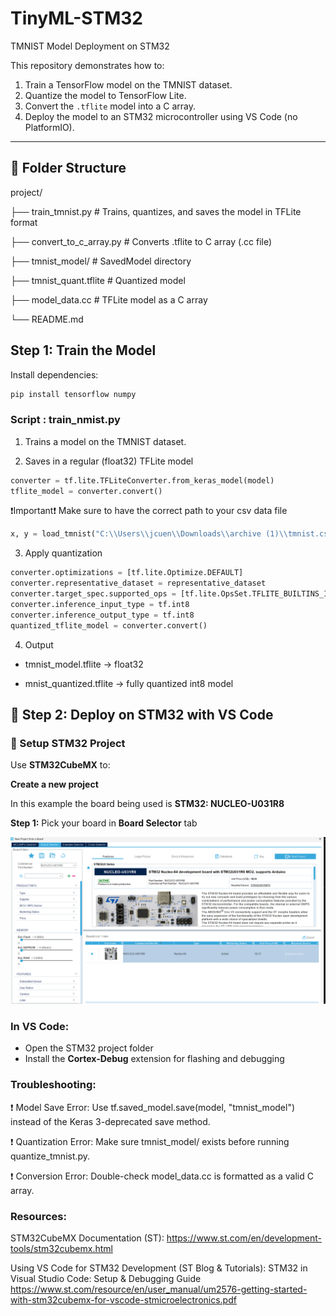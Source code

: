 # TinyML-STM32
TMNIST Model Deployment on STM32

This repository demonstrates how to:

1. Train a TensorFlow model on the TMNIST dataset.
2. Quantize the model to TensorFlow Lite.
3. Convert the `.tflite` model into a C array.
4. Deploy the model to an STM32 microcontroller using VS Code (no PlatformIO).

---

## 📁 Folder Structure

project/

├── train_tmnist.py # Trains, quantizes, and saves the model in TFLite format

├── convert_to_c_array.py # Converts .tflite to C array (.cc file)

├── tmnist_model/ # SavedModel directory

├── tmnist_quant.tflite # Quantized model

├── model_data.cc # TFLite model as a C array

└── README.md

## Step 1: Train the Model

Install dependencies:
```bash
pip install tensorflow numpy
```
### Script : train_nmist.py
1. Trains a model on the TMNIST dataset.

2. Saves in a regular (float32) TFLite model
 
```python
converter = tf.lite.TFLiteConverter.from_keras_model(model)
tflite_model = converter.convert()
```
❗Important❗
Make sure to have the correct path to your csv data file 
```python
x, y = load_tmnist("C:\\Users\\jcuen\\Downloads\\archive (1)\\tmnist.csv") # add the path to your file
```

3. Apply quantization

```python
converter.optimizations = [tf.lite.Optimize.DEFAULT]
converter.representative_dataset = representative_dataset
converter.target_spec.supported_ops = [tf.lite.OpsSet.TFLITE_BUILTINS_INT8]
converter.inference_input_type = tf.int8
converter.inference_output_type = tf.int8
quantized_tflite_model = converter.convert()

```
4. Output 
- tmnist_model.tflite → float32

- mnist_quantized.tflite → fully quantized int8 model

## 🔌 Step 2: Deploy on STM32 with VS Code

### 🧩 Setup STM32 Project

Use **STM32CubeMX** to:

**Create a new project**

In this example the board being used is **STM32: NUCLEO-U031R8**

**Step 1:** Pick your board in **Board Selector** tab

![Board Selector](images/image.png) 
### In VS Code:

- Open the STM32 project folder
- Install the **Cortex-Debug** extension for flashing and debugging

### Troubleshooting:
❗ Model Save Error:
Use tf.saved_model.save(model, "tmnist_model") instead of the Keras 3-deprecated save method.

❗ Quantization Error:
Make sure tmnist_model/ exists before running quantize_tmnist.py.

❗ Conversion Error:
Double-check model_data.cc is formatted as a valid C array.

### Resources:

STM32CubeMX Documentation (ST):
https://www.st.com/en/development-tools/stm32cubemx.html

Using VS Code for STM32 Development (ST Blog & Tutorials):
STM32 in Visual Studio Code: Setup & Debugging Guide
https://www.st.com/resource/en/user_manual/um2576-getting-started-with-stm32cubemx-for-vscode-stmicroelectronics.pdf



